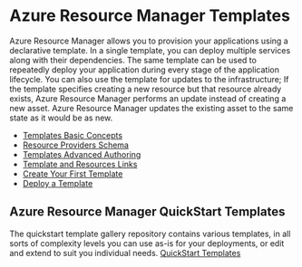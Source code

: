# Azure Resource Manager Templates

Azure Resource Manager allows you to provision your applications using a declarative template. In a single template, you can deploy multiple services along with their dependencies. 
The same template can be used to repeatedly deploy your application during every stage of the application lifecycle.
You can also use the template for updates to the infrastructure; If the template specifies creating a new resource but that resource already exists,
Azure Resource Manager performs an update instead of creating a new asset. Azure Resource Manager updates the existing asset to the same state as it would be as new.

* [Templates Basic Concepts](Templates_Basics.md)
* [Resource Providers Schema](Template_resources_schema.md)
* [Templates Advanced Authoring](Template_Advanced_Authoring.md)
* [Template and Resources Links](Template_links.md)
* [Create Your First Template](My_First_Template.md)
* [Deploy a Template](Template_Deploy.md)
 
## Azure Resource Manager QuickStart Templates
The quickstart template gallery repository contains various templates, in all sorts of complexity levels you can use as-is for your deployments, or edit and extend to suit you individual needs.
[QuickStart Templates](https://github.com/Azure/azure-quickstart-templates)

